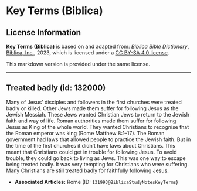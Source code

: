 # Key Terms (Biblica)

## License Information

**Key Terms (Biblica)** is based on and adapted from: _Biblica Bible Dictionary_, [Biblica, Inc.](https://www.biblica.com/), 2023, which is licensed under a [CC BY-SA 4.0 license](https://creativecommons.org/licenses/by-sa/4.0/legalcode.en).

This markdown version is provided under the same license.



--------------------------------

## Treated badly (id: 132000)

Many of Jesus’ disciples and followers in the first churches were treated badly or killed. Other Jews made them suffer for following Jesus as the Jewish Messiah. These Jews wanted Christian Jews to return to the Jewish faith and way of life. Roman authorities made them suffer for following Jesus as King of the whole world. They wanted Christians to recognise that the Roman emperor was king (Rome Matthew 8:1–17\). The Roman government had laws that allowed people to practice the Jewish faith. But in the time of the first churches it didn’t have laws about Christians. This meant that Christians could get in trouble for following Jesus. To avoid trouble, they could go back to living as Jews. This was one way to escape being treated badly. It was very tempting for Christians who were suffering. Many Christians are still treated badly for faithfully following Jesus.

* **Associated Articles:** Rome (ID: `131993@BiblicaStudyNotesKeyTerms`)

